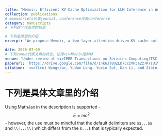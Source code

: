 ```yaml
---
title: "Memoir: Efficient KV Cache Optimization for LLM Inference in WebAssembly Runtimes"
collection: publications
# manuscripts代表journal，conference代表conference
category: manuscripts
# 下列这个代表你的目录

# 下列是简短的介绍
excerpt: "We propose Memoir, a two-layer attention-driven KV cache optimization framework specifically designed for WebAssembly's linear memory layout, which achieves significant performance improvements (up to 416.1%) in LLM inference on edge devices and even outperforms native environments in some cases."

date: 2025-07-09
# 下列venue代表文章的状态，记得<i>和</i>是斜体
venue: 'Under review at <i>IEEE Transactions on Services Computing(TSC)</i>'
paperurl: 'https://drive.google.com/file/d/1nk6Jl0UZLD7CczVP3a2z7R7sU1VWlsfS/view?usp=sharing'
citation: '<u>Zirui Wang</u>, Yudan Long, Yuxin Su†, Dan Li, and Zibin Zheng'
---
```

# 下列是具体文章里的介绍
Using [MathJax](https://www.mathjax.org/) in the description is supported - $$E=mc^2$$ - however, the use must be mindful that the default delimiters are `$$...$$` and `\\[...\\]` which differs from the `$...$` that is typically expected.

